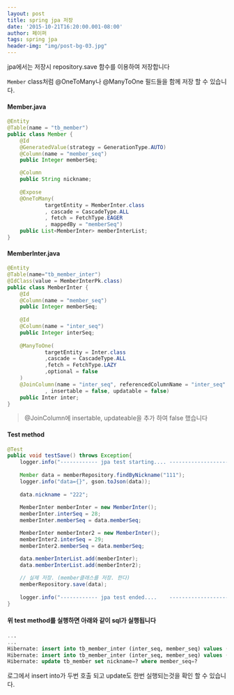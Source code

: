 ```yaml
---
layout: post
title: spring jpa 저장
date: '2015-10-21T16:20:00.001-08:00'
author: 페이퍼
tags: spring jpa
header-img: "img/post-bg-03.jpg"
---
```

jpa에서는 저장시 repository.save 함수를 이용하여 저장합니다 

```Member``` class처럼 @OneToMany나 @ManyToOne 필드들을 함께 저장 할 수 있습니다.

#### Member.java
```java
@Entity 
@Table(name = "tb_member")
public class Member {
    @Id 
    @GeneratedValue(strategy = GenerationType.AUTO)
    @Column(name = "member_seq")
    public Integer memberSeq;

    @Column
    public String nickname;
    
    @Expose
    @OneToMany(
            targetEntity = MemberInter.class
            , cascade = CascadeType.ALL
            , fetch = FetchType.EAGER
            , mappedBy = "memberSeq")
    public List<MemberInter> memberInterList;
}
```

#### MemberInter.java
```java
@Entity 
@Table(name="tb_member_inter") 
@IdClass(value = MemberInterPk.class)
public class MemberInter {
    @Id 
    @Column(name = "member_seq")
    public Integer memberSeq;
    
    @Id 
    @Column(name = "inter_seq")
    public Integer interSeq;
    
    @ManyToOne(
            targetEntity = Inter.class
            ,cascade = CascadeType.ALL
            ,fetch = FetchType.LAZY
            ,optional = false
    )
    @JoinColumn(name = "inter_seq", referencedColumnName = "inter_seq"
            , insertable = false, updatable = false)
    public Inter inter;
}
```
> @JoinColumn에 insertable, updateable을 추가 하여 false 했습니다 


#### Test method
```java
@Test
public void testSave() throws Exception{
    logger.info("------------ jpa test starting.... ------------------------");
    
    Member data = memberRepository.findByNickname("111");
    logger.info("data={}", gson.toJson(data));
    
    data.nickname = "222";
    
    MemberInter memberInter = new MemberInter();
    memberInter.interSeq = 28;
    memberInter.memberSeq = data.memberSeq;

    MemberInter memberInter2 = new MemberInter();
    memberInter2.interSeq = 29;
    memberInter2.memberSeq = data.memberSeq;

    data.memberInterList.add(memberInter);
    data.memberInterList.add(memberInter2);
    
    // 실제 저장. (member클래스를 저장. 한다)
    memberRepository.save(data);
    
    logger.info("------------ jpa test ended....    ------------------------");
}
```

#### 위 test method를 실행하면 아래와 같이 sql가 실행됩니다
```sql 
...
...
Hibernate: insert into tb_member_inter (inter_seq, member_seq) values (?, ?)
Hibernate: insert into tb_member_inter (inter_seq, member_seq) values (?, ?)
Hibernate: update tb_member set nickname=? where member_seq=?
```

로그에서 insert into가 두번 호출 되고 update도 한번 실행되는것을 확인 할 수 있습니다.



